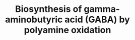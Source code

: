 ---
annotations:
- id: PW:0000412
  parent: classic metabolic pathway
  type: Pathway Ontology
  value: gamma-aminobutyric acid metabolic pathway
- id: PW:0000226
  parent: regulatory pathway
  type: Pathway Ontology
  value: putrescine metabolic pathway
- id: PW:0000214
  parent: regulatory pathway
  type: Pathway Ontology
  value: polyamine metabolic pathway
- id: PW:0000002
  parent: classic metabolic pathway
  type: Pathway Ontology
  value: classic metabolic pathway
- id: PW:0000437
  parent: classic metabolic pathway
  type: Pathway Ontology
  value: amino acid neurotransmitter metabolic pathway
authors:
- AlexanderPico
- Egonw
- DeSl
- Eweitz
description: In plants, polyamines are oxidatively deaminated by copper- and flavin-containing
  odixases (CuAO and PAO) leading to the generation of H2O2 and 4-aminobutanal (ABAL)
  which can be converted to 4-aminobutyric acid (GABA). A well known neurotransmitter
  in animals, GABA plays a role in stress response in plants.
last-edited: 2021-05-19
organisms:
- Arabidopsis thaliana
redirect_from:
- /index.php/Pathway:WP4232
- /instance/WP4232
revision: null
schema-jsonld:
- '@context': https://schema.org/
  '@id': https://wikipathways.github.io/pathways/WP4232.html
  '@type': Dataset
  creator:
    '@type': Organization
    name: WikiPathways
  description: In plants, polyamines are oxidatively deaminated by copper- and flavin-containing
    odixases (CuAO and PAO) leading to the generation of H2O2 and 4-aminobutanal (ABAL)
    which can be converted to 4-aminobutyric acid (GABA). A well known neurotransmitter
    in animals, GABA plays a role in stress response in plants.
  keywords:
  - ABAL
  - ALDH10A8
  - ALDH10A9
  - CuAO1
  - CuAO2
  - CuAO3
  - GABA
  - PAO2
  - PAO3
  - PAO4
  - Putrescine
  - Spermine
  - spermidine
  license: CC0
  name: Biosynthesis of gamma-aminobutyric acid (GABA) by polyamine oxidation
seo: CreativeWork
title: Biosynthesis of gamma-aminobutyric acid (GABA) by polyamine oxidation
wpid: WP4232
---